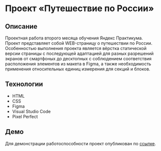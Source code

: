 # Проект «Путешествие по России»

**Описание**
---
Проектная работа второго месяца обучения Яндекс Практикума. Проект представляет собой WEB-страницу о путешествии по России. Особенностью выполнения проекта является вёрстка статической версии страницы c последующей адаптацией для разных разрешений экранов от смартфоных до десктопных с соблюдением соответствия расположения элементов из макета в Figma, а также необходимость применения относительных единиц измерения для секций и блоков.

**Технологии**
---
* HTML
* CSS
* Figma
* Visual Studio Code
* Pixel Perfect

**Демо**
---
Для демонстрации работоспособности проект опубликован по [ссылке](https://neh0chy.github.io/russian-travel/index.html).